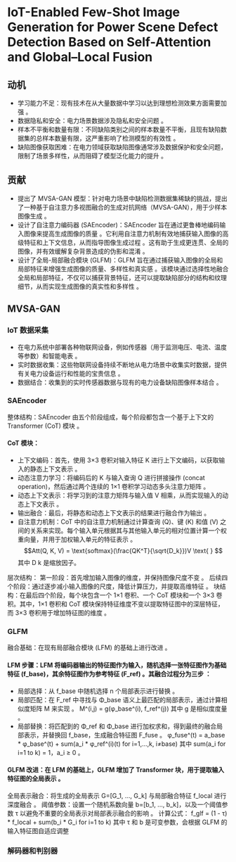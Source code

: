 # IoT-Enabled Few-Shot Image Generation for Power Scene Defect Detection Based on Self-Attention and Global–Local Fusion
## 动机 
- 学习能力不足：现有技术在从大量数据中学习以达到理想检测效果方面需要加强 。
- 数据隐私和安全：电力场景数据涉及隐私和安全问题 。
- 样本不平衡和数量有限：不同缺陷类别之间的样本数量不平衡，且现有缺陷数据集的总样本数量有限，这严重影响了检测模型的有效性 。
- 缺陷图像获取困难：在电力领域获取缺陷图像通常涉及数据保护和安全问题，限制了场景多样性，从而阻碍了模型泛化能力的提升 。
## 贡献 
- 提出了 MVSA-GAN 模型：针对电力场景中缺陷检测数据集稀缺的挑战，提出了一种基于自注意力多视图融合的生成对抗网络（MVSA-GAN），用于少样本图像生成 。
- 设计了自注意力编码器 (SAEncoder)：SAEncoder 旨在通过更鲁棒地编码输入图像来提高生成图像的质量 。它利用自注意力机制有效地捕获输入图像的高级特征和上下文信息，从而指导图像生成过程 。这有助于生成更连贯、全局的图像，并有效缓解复杂背景造成的伪影和混淆 。
- 设计了全局-局部融合模块 (GLFM)：GLFM 旨在通过捕获输入图像的全局和局部特征来增强生成图像的质量、多样性和真实感 。该模块通过选择性地融合全局和局部特征，不仅可以捕获背景特征，还可以提取缺陷部分的结构和纹理细节，从而实现生成图像的真实性和多样性 。
## MVSA-GAN 
### IoT 数据采集  
- 在电力系统中部署各种物联网设备，例如传感器（用于监测电压、电流、温度等参数）和智能电表 。
- 实时数据收集：这些物联网设备持续不断地从电力场景中收集实时数据，提供有关电力设备运行和性能的宝贵信息 。
- 数据结合：收集到的实时传感器数据与现有的电力设备缺陷图像样本结合 。
### SAEncoder
整体结构：SAEncoder 由五个阶段组成，每个阶段都包含一个基于上下文的 Transformer (CoT) 模块 。
#### CoT 模块：
- 上下文编码：首先，使用 3×3 卷积对输入特征 K 进行上下文编码，以获取输入的静态上下文表示 。
- 动态注意力学习：将编码后的 K 与输入查询 Q 进行拼接操作 (concat operation)，然后通过两个连续的 1×1 卷积学习动态多头注意力矩阵 。
- 动态上下文表示：将学习到的注意力矩阵与输入值 V 相乘，从而实现输入的动态上下文表示 。
- 输出融合：最后，将静态和动态上下文表示的结果进行融合作为输出 。
- 自注意力机制：CoT 中的自注意力机制通过计算查询 (Q)、键 (K) 和值 (V) 之间的关系来实现。每个输入单元根据其与其他输入单元的相对位置计算一个权重向量，并用于加权输入单元的特征表示 。 $$Att(Q, K, V) = \text{softmax}(\frac{QK^T}{\sqrt{D_k}})V \text{ } $$ 其中 D 
k
​
  是缩放因子。

层次结构： 
第一阶段：首先增加输入图像的维度，并保持图像尺度不变 。
后续四个阶段：通过逐步减小输入图像的尺度，降低计算压力，并提取高维特征 。
块结构：在最后四个阶段，每个块包含一个 1×1 卷积、一个 CoT 模块和一个 3×3 卷积。其中，1×1 卷积和 CoT 模块保持特征维度不变以提取特征图中的深层特征，而 3×3 卷积用于增加特征图的维度 。
### GLFM
融合基础：在现有局部融合模块 (LFM) 的基础上进行改进 。
#### LFM 步骤：LFM 将编码器输出的特征图作为输入，随机选择一张特征图作为基础特征 (f_base)，其余特征图作为参考特征 (F_ref) 。其融合过程分为三步 ： 
- 局部选择：从 f_base 中随机选择 n 个局部表示进行替换 。
- 局部匹配：在 F_ref 中寻找与 Φ_base 语义上最匹配的局部表示，通过计算相似度矩阵 M 来实现 。
M^(i,j) = g(φ_base^(i), f_ref^(j))
其中 g 是相似度度量 。
- 局部替换：将匹配到的 Φ_ref 和 Φ_base 进行加权求和，得到最终的融合局部表示，并替换回 f_base，生成融合特征图 F_fuse 。
φ_fuse^(t) = a_base * φ_base^(t) + sum(a_i * φ_ref^(i)(t) for i=1,...,k, i≠base)
其中 sum(a_i for i=1 to k) = 1，a_i ≥ 0 。
#### GLFM 改进：在 LFM 的基础上，GLFM 增加了 Transformer 块，用于提取输入特征图的全局表示 。 
全局表示融合：将生成的全局表示 G=[G_1, ..., G_k] 与局部融合特征 f_local 进行深度融合 。
阈值参数：设置一个随机系数向量 b=[b_1, ..., b_k]，以及一个阈值参数 τ 以避免不重要的全局表示对局部表示融合的影响 。
计算公式：
f_glf = (1 - τ) * f_local + sum(b_i * G_i for i=1 to k)
其中 τ 和 b 是可变参数，会根据 GLFM 的输入特征图自适应调整 
### 解码器和判别器
